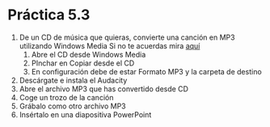 # Práctica 5.3

1.  De un CD de música que quieras, convierte una canción en MP3 utilizando Windows Media Si no te acuerdas mira [aquí](http://cprcalam.educa.aragon.es/TIC/TEMATICOS/IMAGENYSONIDO/CD-MP3.pdf)
    1.  Abre el CD desde Windows Media
    2.  PInchar en Copiar desde el CD
    3.  En configuración debe de estar Formato MP3 y la carpeta de destino
2.  Descárgate e instala el Audacity
3.  Abre el archivo MP3 que has convertido desde CD
4.  Coge un trozo de la canción
5.  Grábalo como otro archivo MP3
6.  Insértalo en una diapositiva PowerPoint

